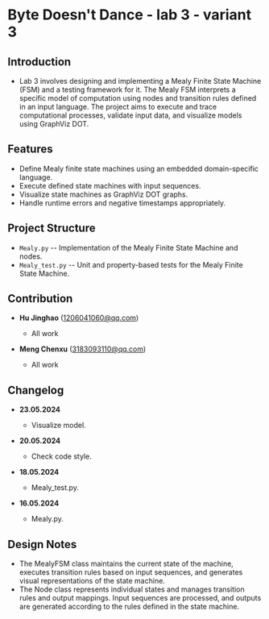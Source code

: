 # Byte Doesn't Dance - lab 3 - variant 3

## Introduction

- Lab 3 involves designing and implementing a Mealy Finite State Machine (FSM)
  and a testing framework for it. The Mealy FSM interprets a specific model of
  computation using nodes and transition rules defined in an input language.
  The project aims to execute and trace computational processes, validate
  input data, and visualize models using GraphViz DOT.

## Features

- Define Mealy finite state machines using an embedded domain-specific language.
- Execute defined state machines with input sequences.
- Visualize state machines as GraphViz DOT graphs.
- Handle runtime errors and negative timestamps appropriately.

## Project Structure

- `Mealy.py` -- Implementation of the Mealy Finite State Machine and nodes.
- `Mealy_test.py` -- Unit and property-based tests for the Mealy Finite State Machine.

## Contribution

- **Hu Jinghao** (1206041060@qq.com)
  - All work
  
- **Meng Chenxu** (3183093110@qq.com)
  - All work

## Changelog

- **23.05.2024**
  - Visualize model.

- **20.05.2024**
  - Check code style.

- **18.05.2024**
  - Mealy_test.py.

- **16.05.2024**
  - Mealy.py.

## Design Notes

- The MealyFSM class maintains the current state of the machine, executes
  transition rules based on input sequences, and generates visual
  representations of the state machine. 
- The Node class represents individual states and manages transition rules
  and output mappings. Input sequences are processed, and outputs are
  generated according to the rules defined in the state machine.
